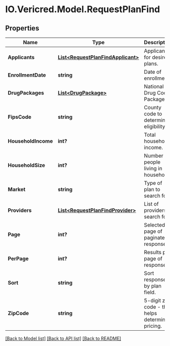 # IO.Vericred.Model.RequestPlanFind
## Properties

Name | Type | Description | Notes
------------ | ------------- | ------------- | -------------
**Applicants** | [**List&lt;RequestPlanFindApplicant&gt;**](RequestPlanFindApplicant.md) | Applicants for desired plans. | [optional] 
**EnrollmentDate** | **string** | Date of enrollment | [optional] 
**DrugPackages** | [**List&lt;DrugPackage&gt;**](DrugPackage.md) | National Drug Code Package Id | [optional] 
**FipsCode** | **string** | County code to determine eligibility | [optional] 
**HouseholdIncome** | **int?** | Total household income. | [optional] 
**HouseholdSize** | **int?** | Number of people living in household. | [optional] 
**Market** | **string** | Type of plan to search for. | [optional] 
**Providers** | [**List&lt;RequestPlanFindProvider&gt;**](RequestPlanFindProvider.md) | List of providers to search for. | [optional] 
**Page** | **int?** | Selected page of paginated response. | [optional] 
**PerPage** | **int?** | Results per page of response. | [optional] 
**Sort** | **string** | Sort responses by plan field. | [optional] 
**ZipCode** | **string** | 5-digit zip code - this helps determine pricing. | [optional] 

[[Back to Model list]](../README.md#documentation-for-models) [[Back to API list]](../README.md#documentation-for-api-endpoints) [[Back to README]](../README.md)


